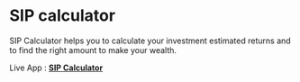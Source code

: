 # SIP calculator

SIP Calculator helps you to calculate your investment 
estimated returns and to find the right 
amount to make your wealth.

Live App : **[SIP Calculator](https://sipcalculator.herokuapp.com/)**
